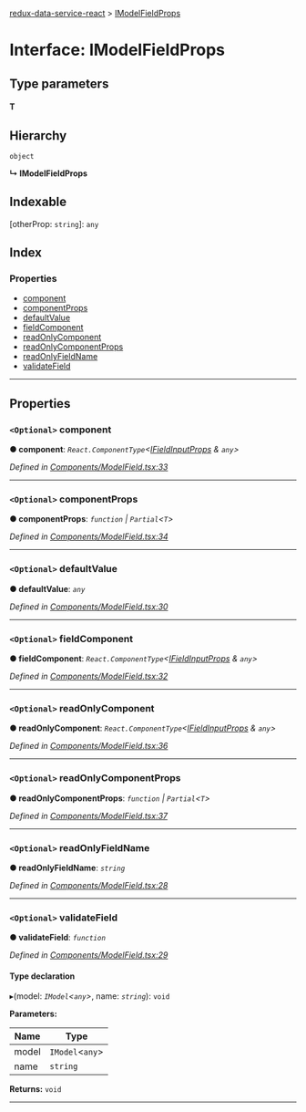 [redux-data-service-react](../README.md) > [IModelFieldProps](../interfaces/imodelfieldprops.md)

# Interface: IModelFieldProps

## Type parameters
#### T 
## Hierarchy

 `object`

**↳ IModelFieldProps**

## Indexable

\[otherProp: `string`\]:&nbsp;`any`
## Index

### Properties

* [component](imodelfieldprops.md#component)
* [componentProps](imodelfieldprops.md#componentprops)
* [defaultValue](imodelfieldprops.md#defaultvalue)
* [fieldComponent](imodelfieldprops.md#fieldcomponent)
* [readOnlyComponent](imodelfieldprops.md#readonlycomponent)
* [readOnlyComponentProps](imodelfieldprops.md#readonlycomponentprops)
* [readOnlyFieldName](imodelfieldprops.md#readonlyfieldname)
* [validateField](imodelfieldprops.md#validatefield)

---

## Properties

<a id="component"></a>

### `<Optional>` component

**● component**: *`React.ComponentType`<[IFieldInputProps](ifieldinputprops.md) & `any`>*

*Defined in [Components/ModelField.tsx:33](https://github.com/Rediker-Software/redux-data-service-react/blob/5ddfd25/src/Components/ModelField.tsx#L33)*

___
<a id="componentprops"></a>

### `<Optional>` componentProps

**● componentProps**: *`function` \| `Partial`<`T`>*

*Defined in [Components/ModelField.tsx:34](https://github.com/Rediker-Software/redux-data-service-react/blob/5ddfd25/src/Components/ModelField.tsx#L34)*

___
<a id="defaultvalue"></a>

### `<Optional>` defaultValue

**● defaultValue**: *`any`*

*Defined in [Components/ModelField.tsx:30](https://github.com/Rediker-Software/redux-data-service-react/blob/5ddfd25/src/Components/ModelField.tsx#L30)*

___
<a id="fieldcomponent"></a>

### `<Optional>` fieldComponent

**● fieldComponent**: *`React.ComponentType`<[IFieldInputProps](ifieldinputprops.md) & `any`>*

*Defined in [Components/ModelField.tsx:32](https://github.com/Rediker-Software/redux-data-service-react/blob/5ddfd25/src/Components/ModelField.tsx#L32)*

___
<a id="readonlycomponent"></a>

### `<Optional>` readOnlyComponent

**● readOnlyComponent**: *`React.ComponentType`<[IFieldInputProps](ifieldinputprops.md) & `any`>*

*Defined in [Components/ModelField.tsx:36](https://github.com/Rediker-Software/redux-data-service-react/blob/5ddfd25/src/Components/ModelField.tsx#L36)*

___
<a id="readonlycomponentprops"></a>

### `<Optional>` readOnlyComponentProps

**● readOnlyComponentProps**: *`function` \| `Partial`<`T`>*

*Defined in [Components/ModelField.tsx:37](https://github.com/Rediker-Software/redux-data-service-react/blob/5ddfd25/src/Components/ModelField.tsx#L37)*

___
<a id="readonlyfieldname"></a>

### `<Optional>` readOnlyFieldName

**● readOnlyFieldName**: *`string`*

*Defined in [Components/ModelField.tsx:28](https://github.com/Rediker-Software/redux-data-service-react/blob/5ddfd25/src/Components/ModelField.tsx#L28)*

___
<a id="validatefield"></a>

### `<Optional>` validateField

**● validateField**: *`function`*

*Defined in [Components/ModelField.tsx:29](https://github.com/Rediker-Software/redux-data-service-react/blob/5ddfd25/src/Components/ModelField.tsx#L29)*

#### Type declaration
▸(model: *`IModel`<`any`>*, name: *`string`*): `void`

**Parameters:**

| Name | Type |
| ------ | ------ |
| model | `IModel`<`any`> |
| name | `string` |

**Returns:** `void`

___

